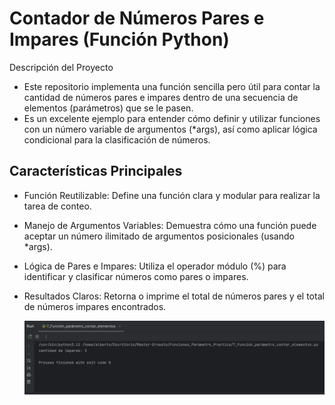 # Contador de Números Pares e Impares (Función Python)
Descripción del Proyecto
- Este repositorio implementa una función sencilla pero útil para contar la cantidad de números pares e impares dentro de una secuencia de elementos (parámetros) que se le pasen. 
- Es un excelente ejemplo para entender cómo definir y utilizar funciones con un número variable de argumentos (*args), así como aplicar lógica condicional para la clasificación de números.

## Características Principales
- Función Reutilizable: Define una función clara y modular para realizar la tarea de conteo.

- Manejo de Argumentos Variables: Demuestra cómo una función puede aceptar un número ilimitado de argumentos posicionales (usando *args).

- Lógica de Pares e Impares: Utiliza el operador módulo (%) para identificar y clasificar números como pares o impares.

- Resultados Claros: Retorna o imprime el total de números pares y el total de números impares encontrados.

  ![Texto alternativo para la imagen](imagen.png)
  
